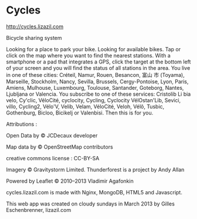 Cycles
======

http://cycles.lizazil.com

Bicycle sharing system

Looking for a place to park your bike. Looking for available bikes. Tap or click on the map where you want to find the nearest stations. With a smartphone or a pad that integrates a GPS, click the target at the bottom left of your screen and you will find the status of all stations in the area. You live in one of these cities: Créteil, Namur, Rouen, Besancon, 富山 市 (Toyama), Marseille, Stockholm, Nancy, Sevilla, Brussels, Cergy-Pontoise, Lyon, Paris, Amiens, Mulhouse, Luxembourg, Toulouse, Santander, Goteborg,	Nantes, Ljubljana or Valencia. You subscribe to one of these services: Cristolib Li bia velo, Cy'clic, VéloCité, cyclocity, Cycling, Cyclocity VélOstan'Lib, Sevici, villo, Cycling2, Vélo'V, Velib, Velam, VéloCité, Veloh, Vélô, Tusbic, Gothenburg, Bicloo, Bicikelj or Valenbisi. Then this is for you.

Attributions :

Open Data by © JCDecaux developer

Map data by © OpenStreetMap contributors

creative commons license : CC-BY-SA

Imagery © Gravitystorm Limited. Thunderforest is a project by Andy Allan

Powered by Leaflet © 2010–2013 Vladimir Agafonkin

cycles.lizazil.com is made with Nginx, MongoDB, HTML5 and Javascript.

This web app was created on cloudy sundays in March 2013 by 
Gilles Eschenbrenner, lizazil.com
